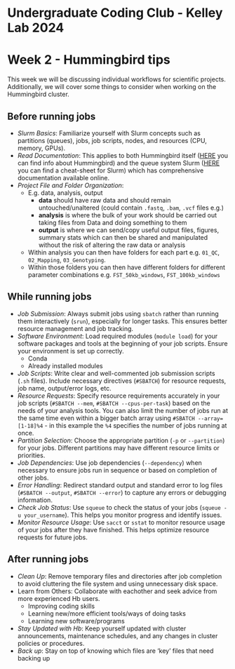 Undergraduate Coding Club - Kelley Lab 2024
================
Week 2 - Hummingbird tips
================

This week we will be discussing individual workflows for scientific projects. Additionally, we will cover some things to consider when working on the Hummingbird cluster.

## Before running jobs
- *Slurm Basics*: Familiarize yourself with Slurm concepts such as partitions (queues), jobs, job scripts, nodes, and resources (CPU, memory, GPUs).
- *Read Documentation*: This applies to both Hummingbird itself ([HERE](https://hummingbird.ucsc.edu/) you can find info about Hummingbird) and the queue system Slurm ([HERE](https://www.carc.usc.edu/user-information/user-guides/hpc-basics/slurm-cheatsheet) you can find a cheat-sheet for Slurm) which has comprehensive documentation available online.
- *Project File and Folder Organization*:
  - E.g. data, analysis, output
    - **data** should have raw data and should remain untouched/unaltered (could contain `.fastq`, `.bam`, `.vcf` files e.g.)
    - **analysis** is where the bulk of your work should be carried out taking files from Data and doing something to them
    - **output** is where we can send/copy useful output files, figures, summary stats which can then be shared and manipulated without the risk of altering the raw data or analysis
  - Within analysis you can then have folders for each part e.g. `01_QC`, `02_Mapping`, `03_Genotyping`.
  - Within those folders you can then have different folders for different parameter combinations e.g. `FST_50kb_windows`, `FST_100kb_windows`

## While running jobs
- *Job Submission*: Always submit jobs using `sbatch` rather than running them interactively (`srun`), especially for longer tasks. This ensures better resource management and job tracking.
- *Software Environment*: Load required modules (`module load`) for your software packages and tools at the beginning of your job scripts. Ensure your environment is set up correctly.
    - Conda
    - Already installed modules
- *Job Scripts*: Write clear and well-commented job submission scripts (`.sh` files). Include necessary directives (`#SBATCH`) for resource requests, job name, output/error logs, etc.
- *Resource Requests*: Specify resource requirements accurately in your job scripts (`#SBATCH --mem`, `#SBATCH --cpus-per-task`) based on the needs of your analysis tools. You can also limit the number of jobs run at the same time even within a bigger batch array using `#SBATCH --array=[1-18]%4` - in this example the `%4` specifies the number of jobs running at once.
- *Partition Selection*: Choose the appropriate partition (`-p` or `--partition`) for your jobs. Different partitions may have different resource limits or priorities.
- *Job Dependencies*: Use job dependencies (`--dependency`) when necessary to ensure jobs run in sequence or based on completion of other jobs.
- *Error Handling*: Redirect standard output and standard error to log files (`#SBATCH --output`, `#SBATCH --error`) to capture any errors or debugging information.
- *Check Job Status*: Use `squeue` to check the status of your jobs (`squeue -u your_username`). This helps you monitor progress and identify issues.
- *Monitor Resource Usage*: Use `sacct` or `sstat` to monitor resource usage of your jobs after they have finished. This helps optimize resource requests for future jobs.

## After running jobs
- *Clean Up*: Remove temporary files and directories after job completion to avoid cluttering the file system and using unnecessary disk space.
- Learn from Others: Collaborate with eachother and seek advice from more experienced Hb users. 
  - Improving coding skills
  - Learning new/more efficient tools/ways of doing tasks
  - Learning new software/programs
- *Stay Updated with Hb*: Keep yourself updated with cluster announcements, maintenance schedules, and any changes in cluster policies or procedures.
- *Back up*: Stay on top of knowing which files are ‘key’ files that need backing up
